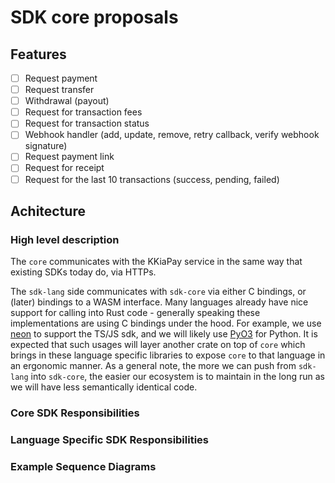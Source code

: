 SDK core proposals
===

## Features

- [ ] Request payment
- [ ] Request transfer
- [ ] Withdrawal (payout)
- [ ] Request for transaction fees
- [ ] Request for transaction status
- [ ] Webhook handler (add, update, remove, retry callback, verify webhook signature)
- [ ] Request payment link
- [ ] Request for receipt
- [ ] Request for the last 10 transactions (success, pending, failed)

## Achitecture

### High level description

The `core` communicates with the KKiaPay service in the same way that existing SDKs today do, via HTTPs.

The `sdk-lang` side communicates with `sdk-core` via either C bindings, or (later) bindings to a WASM interface. Many languages already have nice support for calling into Rust code - generally speaking these implementations are using C bindings under the hood. For example, we use [neon](https://neon-bindings.com/) to support the TS/JS sdk, and we will likely use [PyO3](https://github.com/PyO3/pyo3) for Python. It is expected that such usages will layer another crate on top of `core` which brings in these language specific libraries to expose `core` to that language in an ergonomic manner.
As a general note, the more we can push from `sdk-lang` into `sdk-core`, the easier our ecosystem is to maintain in the long run as we will have less semantically identical code.


### Core SDK Responsibilities

### Language Specific SDK Responsibilities

### Example Sequence Diagrams
